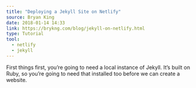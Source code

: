 ```yaml
---
title: "Deploying a Jekyll Site on Netlify"
source: Bryan King
date: 2018-01-14 14:33
link: https://brykng.com/blog/jekyll-on-netlify.html
type: Tutorial
tool:
  - netlify
  - jekyll
---
```

First things first, you’re going to need a local instance of Jekyll. It’s built on Ruby, so you’re going to need that installed too before we can create a website.





